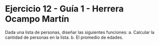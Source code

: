 # Ejercicio 12 - Guía 1 - Herrera Ocampo Martín
Dada una lista de personas, diseñar las siguientes funciones:
a. Calcular la cantidad de personas en la lista.
b. El promedio de edades.
